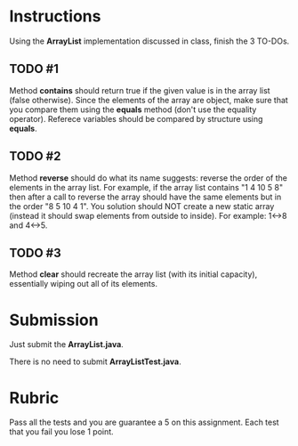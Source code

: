 # Instructions

Using the **ArrayList** implementation discussed in class, finish the 3 TO-DOs. 

## TODO #1

Method **contains** should return true if the given value is in the array list (false otherwise). Since the elements of the array are object, make sure that you compare them using the **equals** method (don't use the equality operator). Referece variables should be compared by structure using **equals**.  

## TODO #2

Method **reverse** should do what its name suggests: reverse the order of the elements in the array list. For example, if the array list contains "1 4 10 5 8" then after a call to reverse the array should have the same elements but in the order "8 5 10 4 1". You solution should NOT create a new static array (instead it should swap elements from outside to inside). For example: 1<->8 and 4<->5.  

## TODO #3

Method **clear** should recreate the array list (with its initial capacity), essentially wiping out all of its elements. 

# Submission

Just submit the **ArrayList.java**.  

There is no need to submit **ArrayListTest.java**. 

# Rubric 

Pass all the tests and you are guarantee a 5 on this assignment. Each test that you fail you lose 1 point.